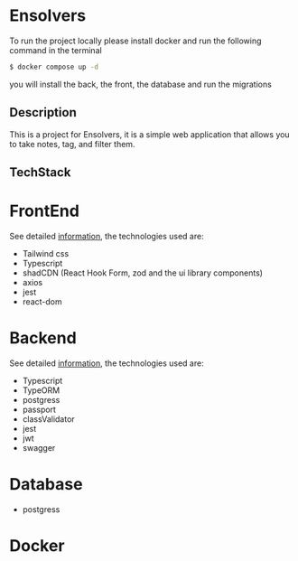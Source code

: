 # Ensolvers

To run the project locally please install docker and run the following command in the terminal

```bash
$ docker compose up -d
```

you will install the back, the front, the database and run the migrations

## Description

This is a project for Ensolvers, it is a simple web application that allows you to take notes, tag, and filter them.

## TechStack

# FrontEnd

See detailed [information](./frontend/README.md), the technologies used are:

- Tailwind css
- Typescript
- shadCDN (React Hook Form, zod and the ui library components)
- axios
- jest
- react-dom

# Backend

See detailed [information](./backend/README.md), the technologies used are:

- Typescript
- TypeORM
- postgress
- passport
- classValidator
- jest
- jwt
- swagger

# Database

- postgress

# Docker
